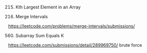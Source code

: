 215. Kth Largest Element in an Array 

56. Merge Intervals 

https://leetcode.com/problems/merge-intervals/submissions/  

560. Subarray Sum Equals K     

https://leetcode.com/submissions/detail/289969750/  brute force 

